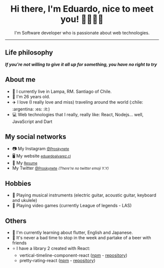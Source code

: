 <h1 align="center">Hi there, I'm Eduardo, nice to meet you! 👋👨🏼‍💻</h1>
<p align="center">I'm Software developer who is passionate about web technologies.</p>

---

<h2 align="left">Life philosophy</h2>
<p><strong><i>If you're not willing to give it all up for something, you have no right to try</i></strong></p>

<h2 align="left">About me</h2>
<ul>
  <li> 📍 I currently live in Lampa, RM. Santiago of Chile.</li>
  <li> 🧔 I'm 26 years old.</li>
  <li> ✈️ I love (I really love and miss) traveling around the world (:chile: :argentina: :es: :it:)</li>
  <li> 💻 Web technologies that I really, really like: React, Nodejs... well, JavaScript and Dart</li>
</ul>

<h2 align="left">My social networks</h2>
<ul>
  <li> 📷 My Instagram <a href="https://www.instagram.com/proskynete/" target="_blank"><small>@Proskynete</small></a></li>
  <li> 🖥️ My website <a href="https://eduardoalvarez.cl/" target="_blank"><small>eduardoalvarez.cl</small></a></li>
  <li> 📄 My <a href="https://curriculum.eduardoalvarez.cl" target="_blank"><small>Resume</small></a></li>
  <li> My Twitter <a href="https://twitter.com/proskynete" target="_blank"><small>@Proskynete</small></a> <small><i>(There're no twitter emoji Y.Y)</i></small></li>
</ul>

<h2 align="left">Hobbies</h2>
<ul>
  <li> 🎼 Playing musical instruments (electric guitar, acoustic guitar, keyboard and ukulele)</li>
  <li> 👾 Playing video games (currently League of legends - LAS)</li>
</ul>

<h2 align="left">Others</h2>
<ul>
  <li>📖 I'm currently learning about flutter, English and Japanese.</li>
  <li>🍺 It's never a bad time to stop in the week and partake of a beer with friends</li>
  <li>⭐ I have a library 2 created with React:
    <ul>
      <li> vertical-timeline-component-react (<a href="https://www.npmjs.com/package/vertical-timeline-component-react" target="_blank">npm</a> - <a href="https://github.com/Proskynete/vertical-timeline-component-react" target="_blank">repository</a>)</li>
      <li> pretty-rating-react (<a href="https://www.npmjs.com/package/pretty-rating-react" target="_blank">npm</a> - <a href="https://github.com/Proskynete/pretty-rating-react" target="_blank">repository</a>)</li>
    </ul>
  </li>
</ul>